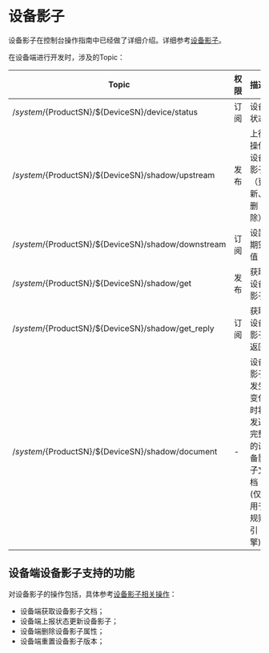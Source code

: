 # 设备影子

设备影子在控制台操作指南中已经做了详细介绍。详细参考[设备影子](/iot/uiot-core/console_guide/device_shadow/waht_is_deviceshadow)。

在设备端进行开发时，涉及的Topic：

|Topic| 权限|描述|
|---|---|---|
|/$system/${ProductSN}/${DeviceSN}/device/status|订阅|设备状态|
|/$system/${ProductSN}/${DeviceSN}/shadow/upstream |发布|上行操作设备影子（更新、删除）|
|/$system/${ProductSN}/${DeviceSN}/shadow/downstream | 订阅| 设置期望值|
|/$system/${ProductSN}/${DeviceSN}/shadow/get|发布|获取设备影子|
|/$system/${ProductSN}/${DeviceSN}/shadow/get_reply|订阅|获取设备影子返回|
|/$system/${ProductSN}/${DeviceSN}/shadow/document|-|设备影子发生变化时将发送完整的设备影子文档(仅用于规则引擎)|



## 设备端设备影子支持的功能

对设备影子的操作包括，具体参考[设备影子相关操作](/iot/uiot-core/console_guide/device_shadow/operation_guide)：
- 设备端获取设备影子文档；
- 设备端上报状态更新设备影子；
- 设备端删除设备影子属性；
- 设备端重置设备影子版本；

